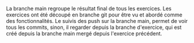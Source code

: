 La branche main regroupe le résultat final de tous les exercices.
Les exercices ont été découpé en branche git pour être vu et abordé comme des fonctionnalités.
Le suivis des push sur la branche main, permet de voir tous les commits, sinon, il regarder depuis la branche d'exercice, qui est créé depuis la branche main mergé depuis l'exercice précédent.
